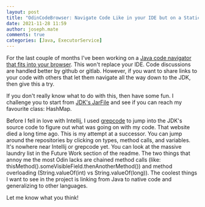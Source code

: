 ```yaml
---
layout: post
title: "OdinCodeBrowser: Navigate Code Like in your IDE but on a Static Webpage"
date: 2021-11-28 11:59
author: joseph.mate
comments: true
categories: [Java, ExecutorService]
---
```


For the last couple of months I've been working on a [Java code navigator that fits into your browser](https://github.com/josephmate/OdinCodeBrowser/#readme).
This won't replace your IDE.
Code discussions are handled better by github or gitlab.
However, if you want to share links to your code with others that let them navigate all the way down to the JDK, then give this a try.

If you don't really know what to do with this, then have some fun.
I challenge you to start from [JDK's JarFile](https://josephmate.github.io/OdinCodeBrowser/jdk17/java/util/jar/JarFile.html) and see if you can reach my favourite class: HashMap.

Before I fell in love with Intellij,
I used [grepcode](https://web.archive.org/web/20150318024036/http://www.grepcode.com/) to jump into the JDK's source code to figure out what was going on with my code.
That website died a long time ago.
This is my attempt at a successor.
 You can jump around the repositories by clicking on types, method calls, and variables.
It's nowhere near Intellij or grepcode yet.
You can look at the massive laundry list in the Future Work section of the readme.
The two things that annoy me the most Odin lacks are chained method calls
(like: thisMethod().someVisibleField.thenAnotherMethod())
and method overloading
(String.valueOf(int) vs String.valueOf(long)).
The coolest things I want to see in the project is linking from Java to native code and generalizing to other languages.

Let me know what you think!

